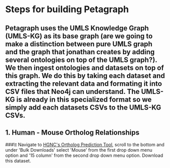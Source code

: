 # Steps for building Petagraph

## Petagraph uses the UMLS Knowledge Graph (UMLS-KG) as its base graph (are we going to make a distinction between pure UMLS graph and the graph that jonathan creates by adding several ontologies on top of the UMLS graph?). We then ingest ontologies and datasets on top of this graph. We do this by taking each dataset and extracting the relevant data and formating it into CSV files that Neo4j can understand. The UMLS-KG is  already in this specialized format so we simply add each datasets CSVs to the UMLS-KG CSVs.

## 1. Human - Mouse Ortholog Relationships
###\t Navigate to [HGNC's Ortholog Prediction Tool](https://www.genenames.org/tools/hcop/), scroll to the bottom and under 'Bulk Downloads' select  'Mouse' from the first drop down menu option and '15 column' from the second drop down menu option. Download this dataset. 

# 


